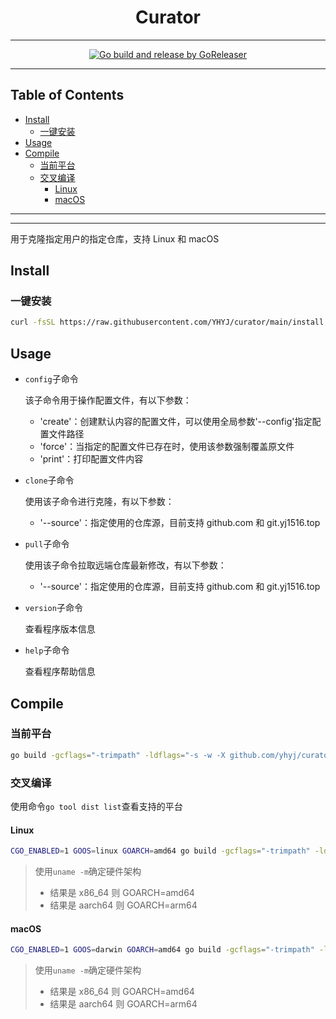 <h1 align="center">Curator</h1>

<!-- File: README.md -->
<!-- Author: YJ -->
<!-- Email: yj1516268@outlook.com -->
<!-- Created Time: 2023-04-18 13:19:11 -->

---

<p align="center">
  <a href="https://github.com/YHYJ/curator/actions/workflows/release.yml"><img src="https://github.com/YHYJ/curator/actions/workflows/release.yml/badge.svg" alt="Go build and release by GoReleaser"></a>
</p>

---

## Table of Contents

<!-- vim-markdown-toc GFM -->

* [Install](#install)
  * [一键安装](#一键安装)
* [Usage](#usage)
* [Compile](#compile)
  * [当前平台](#当前平台)
  * [交叉编译](#交叉编译)
    * [Linux](#linux)
    * [macOS](#macos)

<!-- vim-markdown-toc -->

---

<!-------------------------------------------------------------->
<!--       _                                                  -->
<!--   ___| | ___  _ __   ___       _ __ ___ _ __   ___  ___  -->
<!--  / __| |/ _ \| '_ \ / _ \_____| '__/ _ \ '_ \ / _ \/ __| -->
<!-- | (__| | (_) | | | |  __/_____| | |  __/ |_) | (_) \__ \ -->
<!--  \___|_|\___/|_| |_|\___|     |_|  \___| .__/ \___/|___/ -->
<!--                                        |_|               -->
<!-------------------------------------------------------------->

---

用于克隆指定用户的指定仓库，支持 Linux 和 macOS

## Install

### 一键安装

```bash
curl -fsSL https://raw.githubusercontent.com/YHYJ/curator/main/install.sh | sudo bash -s
```

## Usage

- `config`子命令

  该子命令用于操作配置文件，有以下参数：

  - 'create'：创建默认内容的配置文件，可以使用全局参数'--config'指定配置文件路径
  - 'force'：当指定的配置文件已存在时，使用该参数强制覆盖原文件
  - 'print'：打印配置文件内容

- `clone`子命令

  使用该子命令进行克隆，有以下参数：

  - '--source'：指定使用的仓库源，目前支持 github.com 和 git.yj1516.top

- `pull`子命令

  使用该子命令拉取远端仓库最新修改，有以下参数：

  - '--source'：指定使用的仓库源，目前支持 github.com 和 git.yj1516.top

- `version`子命令

  查看程序版本信息

- `help`子命令

  查看程序帮助信息

## Compile

### 当前平台

```bash
go build -gcflags="-trimpath" -ldflags="-s -w -X github.com/yhyj/curator/general.GitCommitHash=`git rev-parse HEAD` -X github.com/yhyj/curator/general.BuildTime=`date +%s` -X github.com/yhyj/curator/general.BuildBy=$USER" -o build/curator main.go
```

### 交叉编译

使用命令`go tool dist list`查看支持的平台

#### Linux

```bash
CGO_ENABLED=1 GOOS=linux GOARCH=amd64 go build -gcflags="-trimpath" -ldflags="-s -w -X github.com/yhyj/curator/general.GitCommitHash=`git rev-parse HEAD` -X github.com/yhyj/curator/general.BuildTime=`date +%s` -X github.com/yhyj/curator/general.BuildBy=$USER" -o build/curator main.go
```

> 使用`uname -m`确定硬件架构
>
> - 结果是 x86_64 则 GOARCH=amd64
> - 结果是 aarch64 则 GOARCH=arm64

#### macOS

```bash
CGO_ENABLED=1 GOOS=darwin GOARCH=amd64 go build -gcflags="-trimpath" -ldflags="-s -w -X github.com/yhyj/curator/general.GitCommitHash=`git rev-parse HEAD` -X github.com/yhyj/curator/general.BuildTime=`date +%s` -X github.com/yhyj/curator/general.BuildBy=$USER" -o build/curator main.go
```

> 使用`uname -m`确定硬件架构
>
> - 结果是 x86_64 则 GOARCH=amd64
> - 结果是 aarch64 则 GOARCH=arm64

